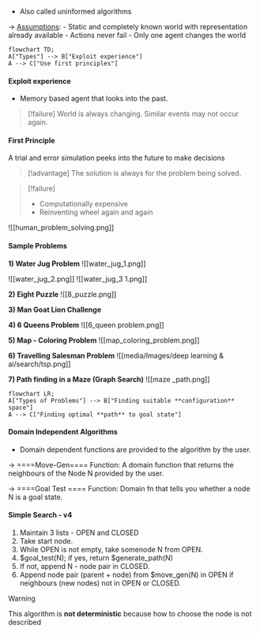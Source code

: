 - Also called uninformed algorithms

-> <u>Assumptions</u>:
	- Static and completely known world with representation already available
	- Actions never fail
	- Only one agent changes the world


```mermaid 
flowchart TD;
A["Types"] --> B["Exploit experience"]
A --> C["Use first principles"]
```

#### Exploit experience

- Memory based agent that looks into the past.

> [!failure] 
> World is always changing. Similar events may not occur again.


#### First Principle

A trial and error simulation peeks into the future to make decisions

> [!advantage] 
>  The solution is always for the problem being solved.


> [!failure] 
> - Computationally expensive 
> - Reinventing wheel again and again

![[human_problem_solving.png]]


#### Sample Problems

**1) Water Jug Problem**
![[water_jug_1.png]]

![[water_jug_2.png]]
![[water_jug_3 1.png]]

**2) Eight Puzzle**
![[8_puzzle.png]]

**3) Man Goat Lion Challenge**

**4) 6 Queens Problem**
![[6_queen problem.png]]

**5) Map - Coloring Problem**
![[map_coloring_problem.png]]

**6) Travelling Salesman Problem**
![[media/Images/deep learning & ai/search/tsp.png]]

**7) Path finding in a Maze (Graph Search)**
![[maze
_path.png]]



```mermaid 
flowchart LR;
A["Types of Problems"] --> B["Finding suitable **configuration** space"]
A --> C["Finding optimal **path** to goal state"]
```


#### Domain Independent Algorithms

- Domain dependent functions are provided to the algorithm by the user.

-> ====Move-Gen==== Function:
A domain function that returns the neighbours of the Node N provided by the user.

-> ====Goal Test ==== Function:
Domain fn that tells you whether a node N is a goal state.


#### Simple Search - v4

1. Maintain 3 lists - OPEN and CLOSED
2. Take start node.
3. While OPEN is not empty, take somenode N from OPEN.
4. $goal_test(N); if yes, return $generate_path(N)
5. If not, append N - node pair in CLOSED.
6. Append node pair (parent + node) from $move_gen(N) in OPEN if neighbours (new nodes) not in OPEN or CLOSED.

> [!warning] 
> This  algorithm is **not deterministic** because how to choose the node is not described






